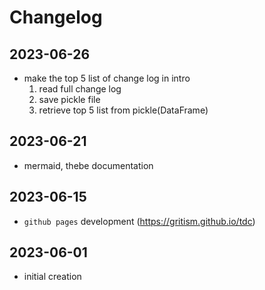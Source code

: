 # Changelog

## 2023-06-26

- make the top 5 list of change log in intro
  1. read full change log
  2. save pickle file
  3. retrieve top 5 list from pickle(DataFrame)

## 2023-06-21

- mermaid, thebe documentation

## 2023-06-15

- `github pages` development (https://gritism.github.io/tdc)

## 2023-06-01

- initial creation
